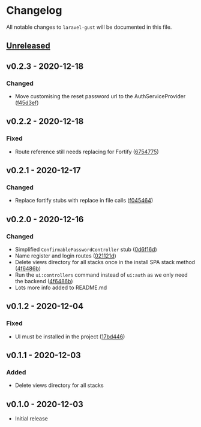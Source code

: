 # Changelog

All notable changes to `laravel-gust` will be documented in this file.

## [Unreleased](https://github.com/sambindoff/laravel-gust/compare/v0.2.3...main)

## v0.2.3 - 2020-12-18

### Changed

- Move customising the reset password url to the AuthServiceProvider ([f45d3ef](https://github.com/sambindoff/laravel-gust/commit/f45d3ef7b064dd122d032d926ecb9138fc5b2529))

## v0.2.2 - 2020-12-18

### Fixed

- Route reference still needs replacing for Fortify ([6754775](https://github.com/sambindoff/laravel-gust/commit/67547753a2f0ce43e7740289da1f99ad28452172))

## v0.2.1 - 2020-12-17

### Changed

- Replace fortify stubs with replace in file calls ([f045464](https://github.com/sambindoff/laravel-gust/commit/f04546495e96ba71ad9f5d3de4311441d6832663))

## v0.2.0 - 2020-12-16

### Changed

- Simplified `ConfirmablePasswordController` stub ([0d6f16d](https://github.com/sambindoff/laravel-gust/commit/0d6f16d17b269af1ba811dce4f763601c603e59e))
- Name register and login routes ([021121d](https://github.com/sambindoff/laravel-gust/commit/021121da4140cad526afc36638f59afa2fdec482))
- Delete views directory for all stacks once in the install SPA stack method ([4f6486b](https://github.com/sambindoff/laravel-gust/commit/4f6486b318f8be67e95f0e4cab767ce7eee7871f))
- Run the `ui:controllers` command instead of `ui:auth` as we only need the backend ([4f6486b](https://github.com/sambindoff/laravel-gust/commit/4f6486b318f8be67e95f0e4cab767ce7eee7871f))
- Lots more info added to README.md

## v0.1.2 - 2020-12-04

### Fixed

- UI must be installed in the project ([17bd446](https://github.com/sambindoff/laravel-gust/commit/17bd44622e130d697445dbf3e49ab350ecf1b63e))

## v0.1.1 - 2020-12-03

### Added

- Delete views directory for all stacks

## v0.1.0 - 2020-12-03

- Initial release
